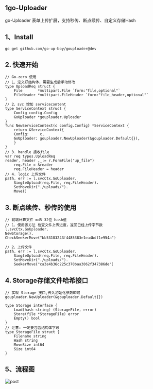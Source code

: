 ## 1go-Uploader
go-Uploader 表单上传扩展，支持秒传、断点续传、自定义存储Hash

## 1、Install
    go get github.com/go-up-boy/gouploader@dev

## 2. 快速开始
    // Go-zero 使用
    // 1、定义好结构体，需要生成后手动修改
    type UploadReq struct {
        File       *multipart.File `form:"file,optional"`
        FileHeader *multipart.FileHeader `form:"file_header,optional"`
    }
    // 2、svc 增加 servicecontent
    type ServiceContext struct {
        Config config.Config
        GoUploader *gouploader.Uploader
    }
    func NewServiceContext(c config.Config) *ServiceContext {
        return &ServiceContext{
        Config:     c,
        GoUploader: gouploader.NewUploader(&gouploader.Default{}),
        }
    }
    // 3. handle 接收file
    var req types.UploadReq
    reader, header ,_:= r.FormFile("up_file")
		req.File = &reader
		req.FileHeader = header
    // 4. logic 上传文件
	path, err := l.svcCtx.GoUploader.
		SingleUpload(req.File, req.FileHeader).
		SetMoveDir("./uploads/").
		Move()


## 3. 断点续传、秒传的使用
    // 前端计算文件 md5 32位 hash值
    // 1、使用该方法 检查文件上传进度，返回已经上传字节数
    l.svcCtx.GoUploader.
    NewStorage().
    CheckSeekerMove("bb53183243f4485383e1ea4bdf1e954a")

    // 2、上传文件
    path, err := l.svcCtx.GoUploader.
		SingleUpload(req.File, req.FileHeader).
		SetMoveDir("./uploads/").
		SeekerMove("ca3e4b36c225c370baa3062f347386de")
## 4. Storage存储文件哈希接口
    // 实现 Storage 接口,传入初始化参数即可
    gouploader.NewUploader(&gouploader.Default{})

    type Storage interface {
        Load(hash string) (StorageFile, error)
        Store(file *StorageFile) error
        Empty() bool
    }
    // 注意: 一定要包含结构体字段
    type StorageFile struct {
        Filename string
        Hash string
        MoveSize int64
        Size int64
    }

## 5、流程图
![post](https://s1.ax1x.com/2022/08/24/vgptl8.png)
